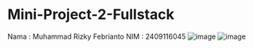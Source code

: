 # Mini-Project-2-Fullstack
Nama : Muhammad Rizky Febrianto NIM : 2409116045
![image](https://github.com/user-attachments/assets/f72bbbcb-7e2d-4ac7-8bc7-03fb09b358b1)
![image](https://github.com/user-attachments/assets/5b64097b-f305-4c49-99e4-08c245b15c88)
